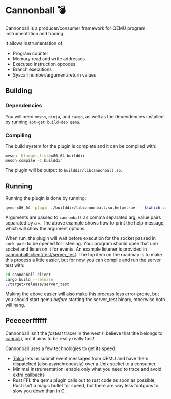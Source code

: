 # Cannonball 💣

Cannonball is a producer/consumer framework for QEMU program instrumentation and tracing.

It allows instrumentation of:

* Program counter
* Memory read and write addresses
* Executed instruction opcodes
* Branch executions
* Syscall number/argument/return values

## Building

### Dependencies

You will need `meson`, `ninja`, and `cargo`, as well as the dependencies installed by
running `apt-get build-dep qemu`.

### Compiling

The build system for the plugin is complete and it can be compiled with:

```sh
meson -Dtarget_list=x86_64 builddir
meson compile -C builddir
```

The plugin will be output to `builddir/libcannonball.so`.

## Running

Running the plugin is done by running:

```sh
qemu-x86_64 -plugin ./builddir/libcannonball.so,help=true -- $(which cat) /etc/shadow # ;)
```

Arguments are passed to `cannonball` as comma separated arg, value pairs separated by a
`=`. The above example shows how to print the help message, which will show the argument
options.

When run, the plugin will wait before execution for the socket passed in `sock_path` to
be opened for listening. Your program should open that unix socket and listen on it for
events. An example listener is provided in
[cannonball-client/test/server_test](cannonball-client/test/server_test/main.rs). The
top item on the roadmap is to make this process a little easier, but for now you can
compile and run the server test with:

```sh
cd cannonball-client
cargo build --release
./target/release/server_test
```

Making the above easier will also make this process less error-prone, but you should
start qemu *before* starting the server_test binary, otherwise both will hang.

## Peeeeerffffff

Cannonball isn't the *fastest* tracer in the west (I believe that title belongs to
[cannoli](https://github.com/MarginResearch/cannoli)), but it aims to be really really
fast!

Cannonball uses a few technologies to get its speed:

* [Tokio](https://tokio.rs) lets us submit event messages from QEMU and have them
  dispatched (also asynchronously) over a Unix socket to a consumer.
* Minimal Instrumentation: enable only what you need to trace and avoid extra callbacks
* Rust FFI: the qemu plugin calls out to rust code as soon as possible, Rust isn't a
  magic bullet for speed, but there are way less footguns to slow you down than in C.